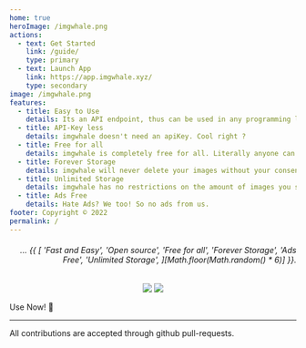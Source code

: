 ```yaml
---
home: true
heroImage: /imgwhale.png
actions:
  - text: Get Started
    link: /guide/
    type: primary
  - text: Launch App
    link: https://app.imgwhale.xyz/
    type: secondary
image: /imgwhale.png
features:
  - title: Easy to Use
    details: Its an API endpoint, thus can be used in any programming language over HTTP.
  - title: API-Key less
    details: imgwhale doesn't need an apiKey. Cool right ?
  - title: Free for all
    details: imgwhale is completely free for all. Literally anyone can use it.
  - title: Forever Storage
    details: imgwhale will never delete your images without your consent.
  - title: Unlimited Storage
    details: imgwhale has no restrictions on the amount of images you store on us.
  - title: Ads Free
    details: Hate Ads? We too! So no ads from us.
footer: Copyright © 2022
permalink: /
---
```


<h6 align="right">... {{ [
  'Fast and Easy',
  'Open source',
  'Free for all',
  'Forever Storage',
  'Ads Free',
  'Unlimited Storage',
][Math.floor(Math.random() * 6)] }}.</h6>

<p align="center"><img src="http://stats.imgwhale.xyz/views" /> <img src="http://stats.imgwhale.xyz/apiUsage" /></p>

Use Now! :rocket:

---

All contributions are accepted through github pull-requests.
